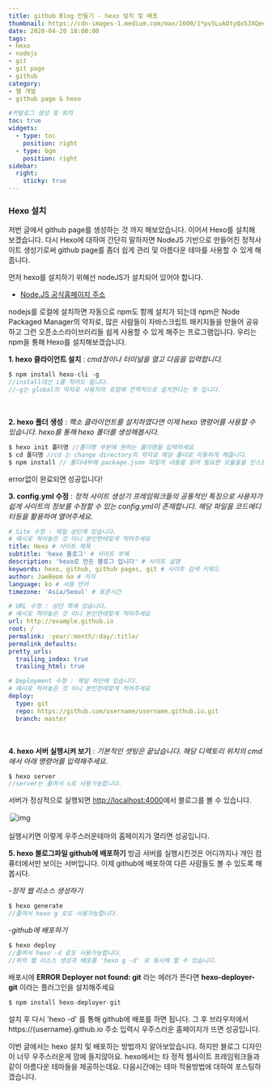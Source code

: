 ```yaml
---
title: github Blog 만들기 - hexo 설치 및 배포
thumbnail: https://cdn-images-1.medium.com/max/1600/1*pv5LukDtyQx5JXQee2uNgA.jpeg
date: 2020-04-20 18:00:00
tags: 
- hexo
- nodejs
- git
- git page
- github
category: 
- 웹 개발
- github page & hexo

#카탈로그 생성 및 위치
toc: true
widgets:
  - type: toc
    position: right
  - type: bgm
    position: right
sidebar:
  right:
    sticky: true
---
```


### **Hexo 설치**
저번 글에서 github page를 생성하는 것 까지 해보았습니다. 이어서 Hexo를 설치해 보겠습니다.<!-- more --> 다시 Hexo에 대하여 간단히 말하자면 NodeJS 기반으로 만들어진 정적사이트 생성기로써 github page를 좀더 쉽게 관리 및 아름다운 테마를 사용할 수 있게 해줍니다.

먼저 hexo를 설치하기 위해선 nodeJS가 설치되어 있어야 합니다. 
- [Node.JS 공식홈페이지 주소](https://nodejs.org/ko/)

nodejs를 로컬에 설치하면 자동으로 npm도 함께 설치가 되는데 npm은 Node Packaged Manager의 약자로, 많은 사람들이 자바스크립트 패키지들을 만들어 공유하고 그런 오픈소스라이브러리들 쉽게 사용할 수 있게 해주는 프로그램입니다. 우리는 npm을 통해 Hexo를 설치해보겠습니다.

**1. hexo 클라이언트 설치** : _cmd창이나 터미널을 열고 다음을 입력합니다._
```c
$ npm install hexo-cli -g
//install대신 i를 적어도 됩니다.
//-g는 global의 약자로 사용자의 로컬에 전역적으로 설치한다는 뜻 입니다.
```
<br>

**2. hexo 폴더 생성** : _핵소 클라이언트를 설치하였다면 이제 hexo 명령어를 사용할 수 있습니다. hexo를 통해 hexo 폴더를 생성해봅시다._
```c
$ hexo init 폴더명 //폴더명 부분에 원하는 폴더명을 입력하세요
$ cd 폴더명 //cd 는 change directory의 약자로 해당 폴더로 이동하게 해줍니다.
$ npm install // 폴더내부에 package.json 파일의 내용을 읽어 필요한 모듈들을 인스톨하는 과정입니다.
```
error없이 완료되면 성공입니다!
<br>

**3. config.yml 수정** : _정적 사이트 생성기 프레임워크들의 공통적인 특징으로 사용자가 쉽게 사이트의 정보를 수정할 수 있는 config.yml이 존재합니다. 해당 파일을 코드에디터등을 활용하여 열어주세요._
```yml
# Site 수정 : 제일 상단에 있습니다.
# 예시로 적어놓은 것 이니 본인한테맞게 적어주세요
title: Hexo # 사이트 제목
subtitle: 'hexo 블로그' # 사이트 부제
description: 'hexo로 만든 블로그 입니다' # 사이트 설명
keywords: hexo, github, github pages, git # 사이트 검색 키워드
author: JaeBeom Go # 저자
language: ko # 사용 언어
timezone: 'Asia/Seoul' # 표준시간
```
```yml
# URL 수정 : 상단 쪽에 있습니다.
# 예시로 적어놓은 것 이니 본인한테맞게 적어주세요
url: http://example.github.io
root: /
permalink: :year/:month/:day/:title/
permalink_defaults:
pretty_urls:
  trailing_index: true
  trailing_html: true
```
```yml
# Deployment 수정 : 제일 하단에 있습니다.
# 예시로 적어놓은 것 이니 본인한테맞게 적어주세요
deploy:
  type: git
  repo: https://github.com/username/username.github.io.git
  branch: master
```
<br>

**4. hexo 서버 실행시켜 보기** : _기본적인 셋팅은 끝났습니다. 해당 디렉토리 위치의 cmd에서 아래 명령어를 입력해주세요._
```c
$ hexo server
//server는 줄여서 s로 사용가능합니다.
```
서버가 정상적으로 실행되면 [http://localhost:4000](http://localhost:4000)에서 블로그를 볼 수 있습니다.

<img src="/images/github/04.png" alt="img" style="border-radius:5px; border:3px dotted #F2F2F2;"/>

실행시키면 이렇게 우주스러운테마의 홈페이지가 열리면 성공입니다.

**5. hexo 블로그파일 github에 배포하기** 
방금 서버를 실행시킨것은 어디까지나 개인 컴퓨터에서만 보이는 서버입니다. 이제 github에 배포하여 다른 사람들도 볼 수 있도록 해봅시다.

-_정적 웹 리소스 생성하기_
```c
$ hexo generate
//줄여서 hexo g 로도 사용가능합니다.
```
-_github에 배포하기_
```c
$ hexo deploy
//줄여서 hexo -d 로도 사용가능합니다.
//위의 웹 리소스 생성과 배포를 'hexo g -d' 로 동시에 할 수 있습니다.
```

배포시에 **ERROR Deployer not found: git** 라는 에러가 뜬다면 **hexo-deployer-git** 이라는 플러그인을 설치해주세요
```c
$ npm install hexo-deployer-git
```
설치 후 다시 'hexo -d' 를 통해 github에 배포를 하면 됩니다. 그 후 브라우저에서 https://{username}.github.io 주소 입력시 우주스러운 홈페이지가 뜨면 성공입니다.

이번 글에서는 hexo 설치 및 배포하는 방법까지 알아보았습니다. 하지만 블로그 디자인이 너무 우주스러운게 맘에 들지않아요. hexo에서는 타 정적 웹사이트 프레임워크들과 같이 아름다운 테마들을 제공하는데요. 다음시간에는 테마 적용방법에 대하여 포스팅하겠습니다.